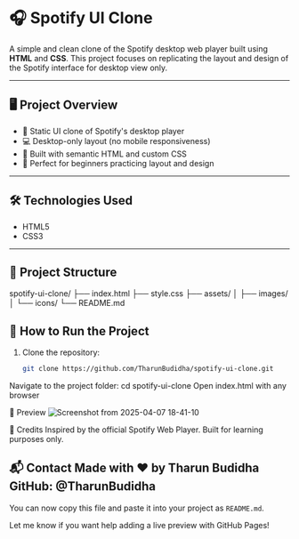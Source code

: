 
# 🎧 Spotify UI Clone

A simple and clean clone of the Spotify desktop web player built using **HTML** and **CSS**. This project focuses on replicating the layout and design of the Spotify interface for desktop view only.

---

## 🖥️ Project Overview

- 🎨 Static UI clone of Spotify's desktop player
- 💻 Desktop-only layout (no mobile responsiveness)
- 🧱 Built with semantic HTML and custom CSS
- 🎯 Perfect for beginners practicing layout and design

---

## 🛠️ Technologies Used

- HTML5
- CSS3

---

## 📁 Project Structure

spotify-ui-clone/ ├── index.html ├── style.css ├── assets/ │ ├── images/ │ └── icons/ └── README.md


## 🚀 How to Run the Project

1. Clone the repository:
   ```bash
   git clone https://github.com/TharunBudidha/spotify-ui-clone.git
Navigate to the project folder:
cd spotify-ui-clone
Open index.html with any browser

📸 Preview
![Screenshot from 2025-04-07 18-41-10](https://github.com/user-attachments/assets/872b3ffd-b88b-4ef7-b505-d6a0cc3d061c)


🙌 Credits
Inspired by the official Spotify Web Player.
Built for learning purposes only.

📬 Contact
Made with ❤️ by Tharun Budidha
GitHub: @TharunBudidha
---

You can now copy this file and paste it into your project as `README.md`.

Let me know if you want help adding a live preview with GitHub Pages!

